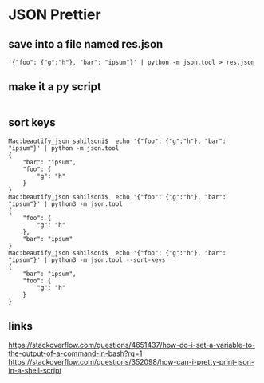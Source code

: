 # JSON Prettier

## save into a file named res.json
```
'{"foo": {"g":"h"}, "bar": "ipsum"}' | python -m json.tool > res.json
```
## make it a py script 
```
```

## sort keys
```console
Mac:beautify_json sahilsoni$  echo '{"foo": {"g":"h"}, "bar": "ipsum"}' | python -m json.tool
{
    "bar": "ipsum",
    "foo": {
        "g": "h"
    }
}
Mac:beautify_json sahilsoni$  echo '{"foo": {"g":"h"}, "bar": "ipsum"}' | python3 -m json.tool
{
    "foo": {
        "g": "h"
    },
    "bar": "ipsum"
}
Mac:beautify_json sahilsoni$  echo '{"foo": {"g":"h"}, "bar": "ipsum"}' | python3 -m json.tool --sort-keys
{
    "bar": "ipsum",
    "foo": {
        "g": "h"
    }
}
```
## links
https://stackoverflow.com/questions/4651437/how-do-i-set-a-variable-to-the-output-of-a-command-in-bash?rq=1
https://stackoverflow.com/questions/352098/how-can-i-pretty-print-json-in-a-shell-script
